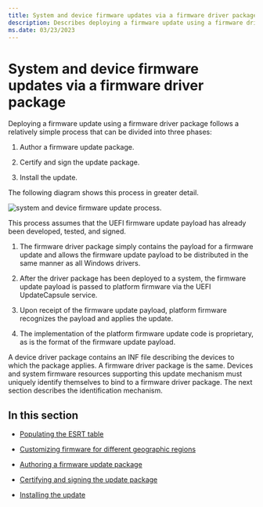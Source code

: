 ```yaml
---
title: System and device firmware updates via a firmware driver package
description: Describes deploying a firmware update using a firmware driver package.
ms.date: 03/23/2023
---
```


# System and device firmware updates via a firmware driver package

Deploying a firmware update using a firmware driver package follows a relatively simple process that can be divided into three phases:

1. Author a firmware update package.

1. Certify and sign the update package.

1. Install the update.

The following diagram shows this process in greater detail.

![system and device firmware update process.](images/systemanddevicefirmwareupdateprocess.png)

This process assumes that the UEFI firmware update payload has already been developed, tested, and signed.

1. The firmware driver package simply contains the payload for a firmware update and allows the firmware update payload to be distributed in the same manner as all Windows drivers.

1. After the driver package has been deployed to a system, the firmware update payload is passed to platform firmware via the UEFI UpdateCapsule service.

1. Upon receipt of the firmware update payload, platform firmware recognizes the payload and applies the update.

1. The implementation of the platform firmware update code is proprietary, as is the format of the firmware update payload.

A device driver package contains an INF file describing the devices to which the package applies. A firmware driver package is the same. Devices and system firmware resources supporting this update mechanism must uniquely identify themselves to bind to a firmware driver package. The next section describes the identification mechanism.

## In this section

- [Populating the ESRT table](populating-the-esrt-table.md)

- [Customizing firmware for different geographic regions](customizing-firmware-for-different-geographic-regions.md)

- [Authoring a firmware update package](authoring-a-firmware-update-package.md)

- [Certifying and signing the update package](certifying-and-signing-the-update-package.md)

- [Installing the update](installing-the-update.md)
